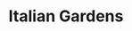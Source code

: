 ---
title: Italian Gardens
phone: (408) 293-9118
website: https://midpenproperty.midpen-housing.org/propertydetail?id=a0n46000003MN2eAAG
management: MidPen Property Management Corporation
tags: []
---